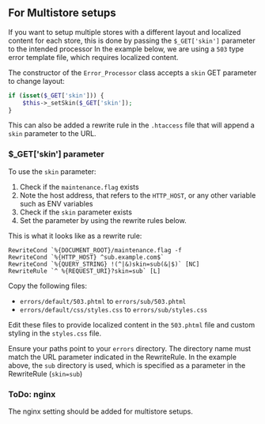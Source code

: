 ## For Multistore setups

If you want to setup multiple stores with a different layout and localized content for each store, this is done by passing the `$_GET['skin']` parameter to the intended processor In the example below, we are using a `503` type error template file, which requires localized content.

The constructor of the `Error_Processor` class accepts a `skin` GET parameter to change layout:

```php
if (isset($_GET['skin'])) {
    $this->_setSkin($_GET['skin']);
}
```

This can also be added a rewrite rule in the `.htaccess` file that will append a `skin` parameter to the URL.

### $_GET['skin'] parameter

To use the `skin` parameter:

1. Check if the `maintenance.flag` exists
1. Note the host address, that refers to the `HTTP_HOST`, or any other variable such as ENV variables
1. Check if the `skin` parameter exists
1. Set the parameter by using the rewrite rules below.

This is what it looks like as a rewrite rule:

```
RewriteCond `%{DOCUMENT_ROOT}/maintenance.flag -f
RewriteCond `%{HTTP_HOST} ^sub.example.com$`
RewriteCond `%{QUERY_STRING} !(^|&)skin=sub(&|$)` [NC]
RewriteRule `^ %{REQUEST_URI}?skin=sub` [L]
```

Copy the following files:

*  `errors/default/503.phtml` to `errors/sub/503.phtml`
*  `errors/default/css/styles.css` to `errors/sub/styles.css`

Edit these files to provide localized content in the `503.phtml` file and custom styling in the `styles.css` file.

Ensure your paths point to your `errors` directory. The directory name must match the URL parameter indicated in the RewriteRule. In the example above, the `sub` directory is used, which is specified as a parameter in the RewriteRule (`skin=sub`)

### ToDo: nginx
The nginx setting should be added for multistore setups.